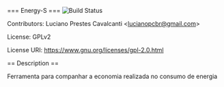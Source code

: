 === Energy-S === ![Build Status](https://travis-ci.org/LucianoPC/energy-s.svg?branch=master)

Contributors: Luciano Prestes Cavalcanti <<lucianopcbr@gmail.com>>

License: GPLv2

License URI: https://www.gnu.org/licenses/gpl-2.0.html


== Description ==

Ferramenta para companhar a economia realizada no consumo de energia
